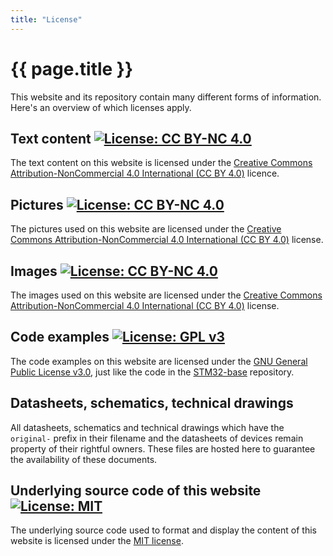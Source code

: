 ```yaml
---
title: "License"
---
```


# {{ page.title }}

This website and its repository contain many different forms of information. Here's an overview of which licenses apply.

## Text content [![License: CC BY-NC 4.0](https://img.shields.io/badge/License-CC%20BY--NC%204.0-lightgrey.svg)](https://creativecommons.org/licenses/by-nc/4.0/)

The text content on this website is licensed under the [Creative Commons Attribution-NonCommercial 4.0 International (CC BY 4.0)](https://creativecommons.org/licenses/by-nc/4.0/) licence.

## Pictures [![License: CC BY-NC 4.0](https://img.shields.io/badge/License-CC%20BY--NC%204.0-lightgrey.svg)](https://creativecommons.org/licenses/by-nc/4.0/)

The pictures used on this website are licensed under the [Creative Commons Attribution-NonCommercial 4.0 International (CC BY 4.0)](https://creativecommons.org/licenses/by-nc/4.0/) license.

## Images [![License: CC BY-NC 4.0](https://img.shields.io/badge/License-CC%20BY--NC%204.0-lightgrey.svg)](https://creativecommons.org/licenses/by-nc/4.0/)

The images used on this website are licensed under the [Creative Commons Attribution-NonCommercial 4.0 International (CC BY 4.0)](https://creativecommons.org/licenses/by-nc/4.0/) license.

## Code examples [![License: GPL v3](https://img.shields.io/badge/License-GPLv3-blue.svg)](https://www.gnu.org/licenses/gpl-3.0)

The code examples on this website are licensed under the [GNU General Public License v3.0](https://github.com/STM32-base/STM32-base/blob/master/LICENSE), just like the code in the [STM32-base](https://github.com/STM32-base/STM32-base) repository.

## Datasheets, schematics, technical drawings

All datasheets, schematics and technical drawings which have the `original-` prefix in their filename and the datasheets of devices remain property of their rightful owners. These files are hosted here to guarantee the availability of these documents.

## Underlying source code of this website [![License: MIT](https://img.shields.io/badge/License-MIT-yellow.svg)](https://opensource.org/licenses/MIT)

The underlying source code used to format and display the content of this website is licensed under the [MIT license](https://github.com/STM32-base/STM32-base.github.io/blob/master/LICENSE).
